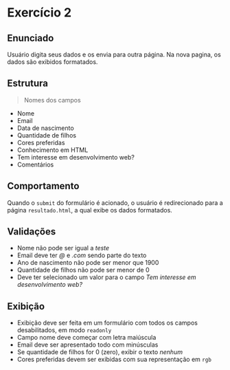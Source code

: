# Exercício 2

## Enunciado

Usuário digita seus dados e os envia para outra página.
Na nova pagina, os dados são exibidos formatados.

## Estrutura

> Nomes dos campos

* Nome
* Email
* Data de nascimento
* Quantidade de filhos
* Cores preferidas
* Conhecimento em HTML
* Tem interesse em desenvolvimento web?
* Comentários

## Comportamento

Quando o `submit` do formulário é acionado, o usuário é redirecionado para a página `resultado.html`, a qual exibe os dados formatados.

## Validações

* Nome não pode ser igual a _teste_
* Email deve ter _@_ e _.com_ sendo parte do texto
* Ano de nascimento não pode ser menor que 1900
* Quantidade de filhos não pode ser menor de 0
* Deve ter selecionado um valor para o campo _Tem interesse em desenvolvimento web?_

## Exibição

* Exibição deve ser feita em um formulário com todos os campos desabilitados, em modo `readonly`
* Campo nome deve começar com letra maiúscula
* Email deve ser apresentado todo com minúsculas
* Se quantidade de filhos for 0 (zero), exibir o texto _nenhum_
* Cores preferidas devem ser exibidas com sua representação em `rgb`
